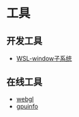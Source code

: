 # 工具

## 开发工具

- [WSL-window子系统](../dev-note/wsl.md)

## 在线工具

- [webgl](https://webglreport.com/)
- [gpuinfo](http://gpuinfo.org/)

